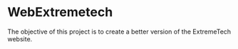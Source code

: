 # WebExtremetech
The objective of this project is to create a better version of the ExtremeTech website.

